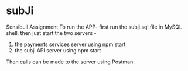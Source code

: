 # subJi
Sensibull Assignment
To run the APP-
first run the subji.sql file in MySQL shell.
then just start the two servers -
1. the payments services server using npm start
2. the subji API server using npm start

Then calls can be made to the server using Postman.